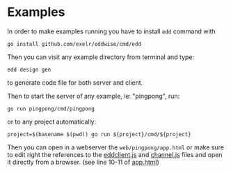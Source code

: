 # Examples

In order to make examples running you have to install `edd` command with 

```shell
go install github.com/exelr/eddwise/cmd/edd
```

Then you can visit any example directory from terminal and type:

```shell
edd design gen
```

to generate code file for both server and client.

Then to start the server of any example, ie: "pingpong", run:
```shell
go run pingpong/cmd/pingpong
```

or to any project automatically:

```shell
project=$(basename $(pwd)) go run ${project}/cmd/${project}
```

Then you can open in a webserver the `web/pingpong/app.html` or make sure
to edit right the references to the [eddclient.js](../eddclient.js) and [channel.js](pingpong/gen/pingpong/channel.js) files and open it directly from a browser. (see line 10-11 of [app.html](pingpong/web/pingpong/app.html))
